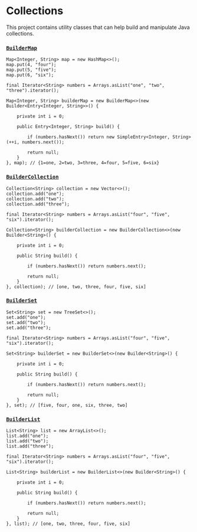 Collections
===========

This project contains utility classes that can help build and manipulate Java collections.

### [`BuilderMap`](https://github.com/karlbennett/collections/blob/master/src/main/java/collections/builders/BuilderMap.java "BuilderMap")

    Map<Integer, String> map = new HashMap<>();
    map.put(4, "four");
    map.put(5, "five");
    map.put(6, "six");
 
    final Iterator<String> numbers = Arrays.asList("one", "two", "three").iterator();
    
    Map<Integer, String> builderMap = new BuilderMap<>(new Builder<Entry<Integer, String>>() {
    
        private int i = 0;
    
        public Entry<Integer, String> build() {
    
            if (numbers.hasNext()) return new SimpleEntry<Integer, String>(++i, numbers.next());
    
            return null;
        }
    }, map); // {1=one, 2=two, 3=three, 4=four, 5=five, 6=six}

### [`BuilderCollection`](https://github.com/karlbennett/collections/blob/master/src/main/java/collections/builders/BuilderCollection.java "BuilderCollection")

    Collection<String> collection = new Vector<>();
    collection.add("one");
    collection.add("two");
    collection.add("three");

    final Iterator<String> numbers = Arrays.asList("four", "five", "six").iterator();

    Collection<String> builderCollection = new BuilderCollection<>(new Builder<String>() {

        private int i = 0;

        public String build() {

            if (numbers.hasNext()) return numbers.next();

            return null;
        }
    }, collection); // [one, two, three, four, five, six]

### [`BuilderSet`](https://github.com/karlbennett/collections/blob/master/src/main/java/collections/builders/BuilderSet.java "BuilderSet")

    Set<String> set = new TreeSet<>();
    set.add("one");
    set.add("two");
    set.add("three");

    final Iterator<String> numbers = Arrays.asList("four", "five", "six").iterator();

    Set<String> builderSet = new BuilderSet<>(new Builder<String>() {

        private int i = 0;

        public String build() {

            if (numbers.hasNext()) return numbers.next();

            return null;
        }
    }, set); // [five, four, one, six, three, two]

### [`BuilderList`](https://github.com/karlbennett/collections/blob/master/src/main/java/collections/builders/BuilderList.java "BuilderList")

    List<String> list = new ArrayList<>();
    list.add("one");
    list.add("two");
    list.add("three");

    final Iterator<String> numbers = Arrays.asList("four", "five", "six").iterator();

    List<String> builderList = new BuilderList<>(new Builder<String>() {

        private int i = 0;

        public String build() {

            if (numbers.hasNext()) return numbers.next();

            return null;
        }
    }, list); // [one, two, three, four, five, six]